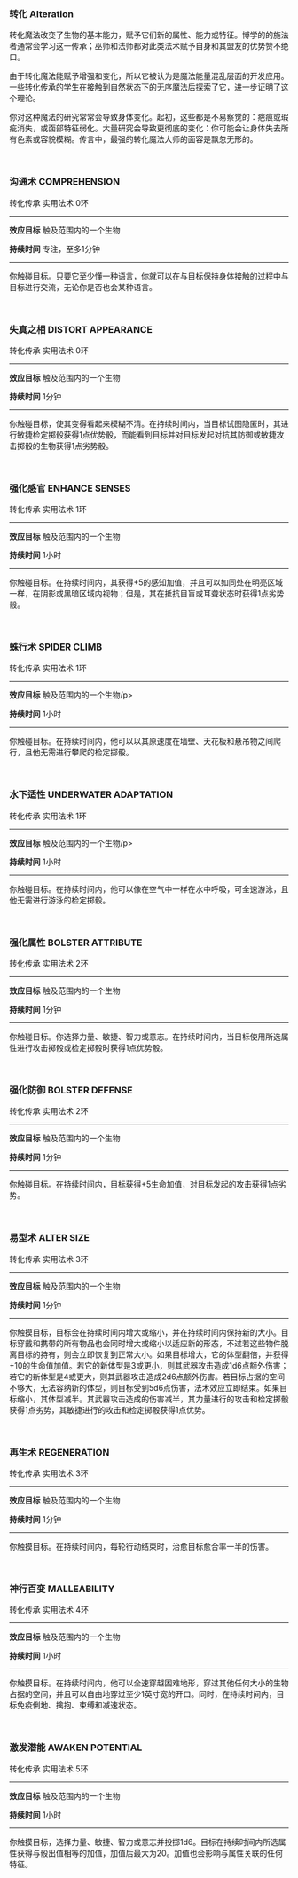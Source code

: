### 转化 Alteration

转化魔法改变了生物的基本能力，赋予它们新的属性、能力或特征。博学的的施法者通常会学习这一传承；巫师和法师都对此类法术赋予自身和其盟友的优势赞不绝口。

由于转化魔法能赋予增强和变化，所以它被认为是魔法能量混乱层面的开发应用。一些转化传承的学生在接触到自然状态下的无序魔法后探索了它，进一步证明了这个理论。

你对这种魔法的研究常常会导致身体变化。起初，这些都是不易察觉的：疤痕或瑕疵消失，或面部特征弱化。大量研究会导致更彻底的变化：你可能会让身体失去所有色素或容貌模糊。传言中，最强的转化魔法大师的面容是飘忽无形的。

 

### **沟通术** **COMPREHENSION**

转化传承 实用法术 0环

------------------------------------------------------------------------

**效应目标** 触及范围内的一个生物

**持续时间** 专注，至多1分钟

------------------------------------------------------------------------

你触碰目标。只要它至少懂一种语言，你就可以在与目标保持身体接触的过程中与目标进行交流，无论你是否也会某种语言。

 

### **失真之相** **DISTORT APPEARANCE**

转化传承 实用法术 0环

------------------------------------------------------------------------

**效应目标** 触及范围内的一个生物

**持续时间** 1分钟

------------------------------------------------------------------------

你触碰目标，使其变得看起来模糊不清。在持续时间内，当目标试图隐匿时，其进行敏捷检定掷骰获得1点优势骰，而能看到目标并对目标发起对抗其防御或敏捷攻击掷骰的生物获得1点劣势骰。

 

### 强化感官 **ENHANCE SENSES**

转化传承 实用法术 1环

------------------------------------------------------------------------

**效应目标** 触及范围内的一个生物

**持续时间** 1小时

------------------------------------------------------------------------

你触碰目标。在持续时间内，其获得+5的感知加值，并且可以如同处在明亮区域一样，在阴影或黑暗区域内视物；但是，其在抵抗目盲或耳聋状态时获得1点劣势骰。

 

### **蛛行术** **SPIDER CLIMB**

转化传承 实用法术 1环

------------------------------------------------------------------------

**效应目标** 触及范围内的一个生物/p\>

**持续时间** 1小时

------------------------------------------------------------------------

你触碰目标。在持续时间内，他可以以其原速度在墙壁、天花板和悬吊物之间爬行，且他无需进行攀爬的检定掷骰。

 

### 水下适性 **UNDERWATER ADAPTATION**

转化传承 实用法术 1环

------------------------------------------------------------------------

**效应目标** 触及范围内的一个生物/p\>

**持续时间** 1小时

------------------------------------------------------------------------

你触碰目标。在持续时间内，他可以像在空气中一样在水中呼吸，可全速游泳，且他无需进行游泳的检定掷骰。

 

### 强化属性 **BOLSTER ATTRIBUTE**

转化传承 实用法术 2环

------------------------------------------------------------------------

**效应目标** 触及范围内的一个生物

**持续时间** 1分钟

------------------------------------------------------------------------

你触碰目标。你选择力量、敏捷、智力或意志。在持续时间内，当目标使用所选属性进行攻击掷骰或检定掷骰时获得1点优势骰。

 

### 强化防御 **BOLSTER DEFENSE**

转化传承 实用法术 2环

------------------------------------------------------------------------

**效应目标** 触及范围内的一个生物

**持续时间** 1分钟

------------------------------------------------------------------------

你触碰目标。在持续时间内，目标获得+5生命加值，对目标发起的攻击获得1点劣势。

 

### 易型术 **ALTER SIZE**

转化传承 实用法术 3环

------------------------------------------------------------------------

**效应目标** 触及范围内的一个生物

**持续时间** 1分钟

------------------------------------------------------------------------

你触摸目标，目标会在持续时间内增大或缩小，并在持续时间内保持新的大小。目标穿戴和携带的所有物品也会同时增大或缩小以适应新的形态，不过若这些物件脱离目标的持有，则会立即恢复到正常大小。如果目标增大，它的体型翻倍，并获得+10的生命值加值。若它的新体型是3或更小，则其武器攻击造成1d6点额外伤害；若它的新体型是4或更大，则其武器攻击造成2d6点额外伤害。若目标占据的空间不够大，无法容纳新的体型，则目标受到5d6点伤害，法术效应立即结束。如果目标缩小，其体型减半。其武器攻击造成的伤害减半，其力量进行的攻击和检定掷骰获得1点劣势，其敏捷进行的攻击和检定掷骰获得1点优势。

 

### 再生术 **REGENERATION**

转化传承 实用法术 3环

------------------------------------------------------------------------

**效应目标** 触及范围内的一个生物

**持续时间** 1分钟

------------------------------------------------------------------------

你触摸目标。在持续时间内，每轮行动结束时，治愈目标愈合率一半的伤害。

 

### 神行百变 **MALLEABILITY**

转化传承 实用法术 4环

------------------------------------------------------------------------

**效应目标** 触及范围内的一个生物

**持续时间** 1小时

------------------------------------------------------------------------

你触摸目标。在持续时间内，他可以全速穿越困难地形，穿过其他任何大小的生物占据的空间，并且可以自由地穿过至少1英寸宽的开口。同时，在持续时间内，目标免疫倒地、擒抱、束缚和减速状态。

 

### 激发潜能 **AWAKEN POTENTIAL**

转化传承 实用法术 5环

------------------------------------------------------------------------

**效应目标** 触及范围内的一个生物

**持续时间** 1小时

------------------------------------------------------------------------

你触摸目标，选择力量、敏捷、智力或意志并投掷1d6。目标在持续时间内所选属性获得与骰出值相等的加值，加值后最大为20。加值也会影响与属性关联的任何特征。
